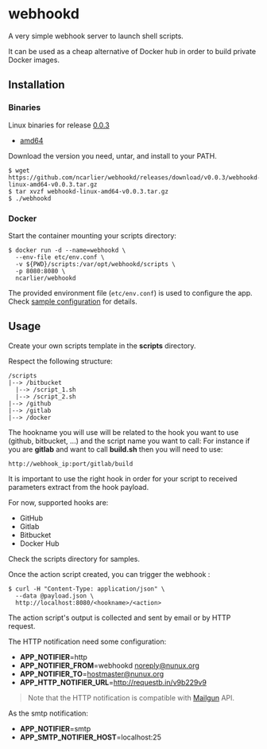 # webhookd

A very simple webhook server to launch shell scripts.

It can be used as a cheap alternative of Docker hub in order to build private Docker images.

## Installation

### Binaries

Linux binaries for release [0.0.3](https://github.com/ncarlier/webhookd/releases)

* [amd64](https://github.com/ncarlier/webhookd/releases/download/v0.0.3/webhookd-linux-amd64-v0.0.3.tar.gz)

Download the version you need, untar, and install to your PATH.

```
$ wget https://github.com/ncarlier/webhookd/releases/download/v0.0.3/webhookd-linux-amd64-v0.0.3.tar.gz
$ tar xvzf webhookd-linux-amd64-v0.0.3.tar.gz
$ ./webhookd
```

### Docker

Start the container mounting your scripts directory:

```
$ docker run -d --name=webhookd \
  --env-file etc/env.conf \
  -v ${PWD}/scripts:/var/opt/webhookd/scripts \
  -p 8080:8080 \
  ncarlier/webhookd
```

The provided environment file (`etc/env.conf`) is used to configure the app.
Check [sample configuration](etc/env_sample.com) for details.

## Usage

Create your own scripts template in the **scripts** directory.

Respect the following structure:

```
/scripts
|--> /bitbucket
  |--> /script_1.sh
  |--> /script_2.sh
|--> /github
|--> /gitlab
|--> /docker
```

The hookname you will use will be related to the hook you want to use (github, bitbucket, ...) and the script name you want to call:
For instance if you are **gitlab** and want to call **build.sh** then you will need to use:

```
http://webhook_ip:port/gitlab/build
```

It is important to use the right hook in order for your script to received parameters extract from the hook payload.


For now, supported hooks are:

- GitHub
- Gitlab
- Bitbucket
- Docker Hub


Check the scripts directory for samples.

Once the action script created, you can trigger the webhook :

```
$ curl -H "Content-Type: application/json" \
  --data @payload.json \
  http://localhost:8080/<hookname>/<action>
```

The action script's output is collected and sent by email or by HTTP request.

The HTTP notification need some configuration:

- **APP_NOTIFIER**=http
- **APP_NOTIFIER_FROM**=webhookd <noreply@nunux.org>
- **APP_NOTIFIER_TO**=hostmaster@nunux.org
- **APP_HTTP_NOTIFIER_URL**=http://requestb.in/v9b229v9

> Note that the HTTP notification is compatible with [Mailgun](https://mailgun.com) API.

As the smtp notification:

- **APP_NOTIFIER**=smtp
- **APP_SMTP_NOTIFIER_HOST**=localhost:25


